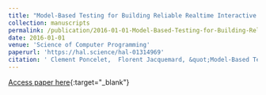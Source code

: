 ```yaml
---
title: "Model-Based Testing for Building Reliable Realtime Interactive Music Systems"
collection: manuscripts
permalink: /publication/2016-01-01-Model-Based-Testing-for-Building-Reliable-Realtime-Interactive-Music-Systems
date: 2016-01-01
venue: 'Science of Computer Programming'
paperurl: 'https://hal.science/hal-01314969'
citation: ' Clement Poncelet,  Florent Jacquemard, &quot;Model-Based Testing for Building Reliable Realtime Interactive Music Systems.&quot; Science of Computer Programming, 2016.'
---
```

[Access paper here](https://hal.science/hal-01314969){:target="_blank"}
